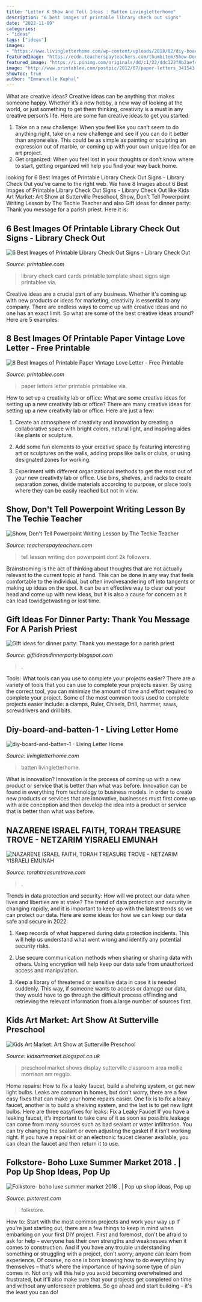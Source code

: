 ```yaml
---
title: "Letter K Show And Tell Ideas : Batten Livingletterhome"
description: "6 best images of printable library check out signs"
date: "2022-11-09"
categories:
- "ideas"
tags: ["ideas"]
images:
- "https://www.livingletterhome.com/wp-content/uploads/2018/02/diy-board-and-batten-1.jpg"
featuredImage: "https://ecdn.teacherspayteachers.com/thumbitem/Show-Dont-Tell-Powerpoint-Writing-Lesson-066039600-1373842944-1513414823/original-771390-4.jpg"
featured_image: "https://i.pinimg.com/originals/dd/c1/22/ddc122f8b2aef49df1e355d4718cff86.jpg"
image: "http://www.printablee.com/postpic/2012/07/paper-letters_341543.jpg"
ShowToc: true
author: "Emmanuelle Kuphal"
---
```



What are creative ideas?
Creative ideas can be anything that makes someone happy. Whether it’s a new hobby, a new way of looking at the world, or just something to get them thinking, creativity is a must in any creative person’s life. Here are some fun creative ideas to get you started: 
1. Take on a new challenge: When you feel like you can’t seem to do anything right, take on a new challenge and see if you can do it better than anyone else. This could be as simple as painting or sculpting an expression out of marble, or coming up with your own unique idea for an art project. 
2. Get organized: When you feel lost in your thoughts or don’t know where to start, getting organized will help you find your way back home.

	

		
looking for 6 Best Images of Printable Library Check Out Signs - Library Check Out you've came to the right web. We have 8 Images about 6 Best Images of Printable Library Check Out Signs - Library Check Out like Kids Art Market: Art Show at Sutterville Preschool, Show, Don&#039;t Tell Powerpoint Writing Lesson by The Techie Teacher and also Gift ideas for dinner party: Thank you message for a parish priest. Here it is:
		
    
## 6 Best Images Of Printable Library Check Out Signs - Library Check Out

<img loading=lazy src="http://www.printablee.com/postpic/2013/01/vintage-library-check-out-cards_212381.jpg" onerror="this.onerror=null;this.src='https://tse2.mm.bing.net/th?id=OIP.ZmlCZAJOxJ0DrHtVwU-LDQHaLH&amp;pid=15.1';" alt="6 Best Images of Printable Library Check Out Signs - Library Check Out">

_Source: printablee.com_

>library check card cards printable template sheet signs sign printablee via. 

	

Creative ideas are a crucial part of any business. Whether it's coming up with new products or ideas for marketing, creativity is essential to any company. There are endless ways to come up with creative ideas and no one has an exact limit. So what are some of the best creative ideas around? Here are 5 examples: 

    
## 8 Best Images Of Printable Paper Vintage Love Letter - Free Printable

<img loading=lazy src="http://www.printablee.com/postpic/2012/07/paper-letters_341543.jpg" onerror="this.onerror=null;this.src='https://tse1.mm.bing.net/th?id=OIP.BdnJ9Fo-WejMjTKnnDS35QHaIi&amp;pid=15.1';" alt="8 Best Images of Printable Paper Vintage Love Letter - Free Printable">

_Source: printablee.com_

>paper letters letter printable printablee via. 

	

How to set up a creativity lab or office: What are some creative ideas for setting up a new creativity lab or office?
There are many creative ideas for setting up a new creativity lab or office. Here are just a few: 
1. Create an atmosphere of creativity and innovation by creating a collaborative space with bright colors, natural light, and inspiring aides like plants or sculpture.

2. Add some fun elements to your creative space by featuring interesting art or sculptures on the walls, adding props like balls or clubs, or using designated zones for working.

3. Experiment with different organizational methods to get the most out of your new creativity lab or office. Use bins, shelves, and racks to create separation zones, divide materials according to purpose, or place tools where they can be easily reached but not in view.

    
## Show, Don&#039;t Tell Powerpoint Writing Lesson By The Techie Teacher

<img loading=lazy src="https://ecdn.teacherspayteachers.com/thumbitem/Show-Dont-Tell-Powerpoint-Writing-Lesson-066039600-1373842944-1513414823/original-771390-4.jpg" onerror="this.onerror=null;this.src='https://tse3.mm.bing.net/th?id=OIP.6e0gJooLP3WYRgOQvboxrAAAAA&amp;pid=15.1';" alt="Show, Don&#039;t Tell Powerpoint Writing Lesson by The Techie Teacher">

_Source: teacherspayteachers.com_

>tell lesson writing don powerpoint dont 2k followers. 

	

Brainstroming is the act of thinking about thoughts that are not actually relevant to the current topic at hand. This can be done in any way that feels comfortable to the individual, but often involvesandering off into tangents or making up ideas on the spot. It can be an effective way to clear out your head and come up with new ideas, but it is also a cause for concern as it can lead towidgetwasting or lost time.

    
## Gift Ideas For Dinner Party: Thank You Message For A Parish Priest

<img loading=lazy src="https://lh5.googleusercontent.com/proxy/MwVHlbFL27aDytDUvcQluP0MYrHvdGApnG6NCfM3CkLyws94X6EUQURkbmD6gnG2cPPhBSp4R3OweO7oSxcvlHMOeD2ZvVp0PjpYOLLgKjXebkhdb-V4-4LKS8e8bNdkupcv_Kfvcv4hs-P3lAqG5w=w1200-h630-p-k-no-nu" onerror="this.onerror=null;this.src='https://tse4.mm.bing.net/th?id=OIP.1U6GwecK7dTh_5b5Bg34TwAAAA&amp;pid=15.1';" alt="Gift ideas for dinner party: Thank you message for a parish priest">

_Source: giftideasdinnerparty.blogspot.com_

>. 

	

Tools: What tools can you use to complete your projects easier?
There are a variety of tools that you can use to complete your projects easier. By using the correct tool, you can minimize the amount of time and effort required to complete your project. Some of the most common tools used to complete projects easier include: a clamps, Ruler, Chisels, Drill, hammer, saws, screwdrivers and drill bits.

    
## Diy-board-and-batten-1 - Living Letter Home

<img loading=lazy src="https://www.livingletterhome.com/wp-content/uploads/2018/02/diy-board-and-batten-1.jpg" onerror="this.onerror=null;this.src='https://tse3.mm.bing.net/th?id=OIP.5gybpEmcrHCZ1caKRI4eogHaLH&amp;pid=15.1';" alt="diy-board-and-batten-1 - Living Letter Home">

_Source: livingletterhome.com_

>batten livingletterhome. 

	

What is innovation?
Innovation is the process of coming up with a new product or service that is better than what was before. Innovation can be found in everything from technology to business models. In order to create new products or services that are innovative, businesses must first come up with aide conception and then develop the idea into a product or service that is better than what was before.

    
## NAZARENE ISRAEL FAITH, TORAH TREASURE TROVE - NETZARIM YISRAELI EMUNAH

<img loading=lazy src="https://torahtreasuretrove.com/yahoo_site_admin/assets/images/TORAH_KEEPERS.315123631_std.jpg" onerror="this.onerror=null;this.src='https://tse2.mm.bing.net/th?id=OIP.7skefeD8_tuiNA6N684NzQHaE0&amp;pid=15.1';" alt="NAZARENE ISRAEL FAITH, TORAH TREASURE TROVE - NETZARIM YISRAELI EMUNAH">

_Source: torahtreasuretrove.com_

>. 

	

Trends in data protection and security: How will we protect our data when lives and liberties are at stake?
The trend of data protection and security is changing rapidly, and it is important to keep up with the latest trends so we can protect our data. Here are some ideas for how we can keep our data safe and secure in 2022:
1. Keep records of what happened during data protection incidents. This will help us understand what went wrong and identify any potential security risks.

2. Use secure communication methods when sharing or sharing data with others. Using encryption will help keep our data safe from unauthorized access and manipulation.

3. Keep a library of threatened or sensitive data in case it is needed suddenly. This way, if someone wants to access or damage our data, they would have to go through the difficult process ofFinding and retrieving the relevant information from a large number of sources first.


    
## Kids Art Market: Art Show At Sutterville Preschool

<img loading=lazy src="http://1.bp.blogspot.com/-4pPciNXm_hY/TfD2oI-qnXI/AAAAAAAABMQ/A_qPNtsbr2s/s1600/IMG_2571.jpg" onerror="this.onerror=null;this.src='https://tse1.mm.bing.net/th?id=OIP.vNmwRnKY4SEEz1wHI9VERAHaE8&amp;pid=15.1';" alt="Kids Art Market: Art Show at Sutterville Preschool">

_Source: kidsartmarket.blogspot.co.uk_

>preschool market shows display sutterville classroom area mollie morrison am reggio. 

	

Home repairs: How to fix a leaky faucet, build a shelving system, or get new light bulbs.
Leaks are common in homes, but don’t worry, there are a few easy fixes that can make your home repairs easier. One fix is to fix a leaky faucet, another is to build a shelving system, and the last is to get new light bulbs. Here are three easyfixes for leaks: 
Fix a Leaky Faucet
If you have a leaking faucet, it’s important to take care of it as soon as possible.leakage can come from many sources such as bad sealant or water infiltration. You can try changing the sealant or even adjusting the gasket if it isn’t working right. If you have a repair kit or an electronic faucet cleaner available, you can clean the faucet and then return it to use.

    
## Folkstore- Boho Luxe Summer Market 2018 . | Pop Up Shop Ideas, Pop Up

<img loading=lazy src="https://i.pinimg.com/originals/dd/c1/22/ddc122f8b2aef49df1e355d4718cff86.jpg" onerror="this.onerror=null;this.src='https://tse4.mm.bing.net/th?id=OIP.VRob6BIebJ6zKR-syhSF-AHaJ4&amp;pid=15.1';" alt="Folkstore- boho luxe summer market 2018 . | Pop up shop ideas, Pop up">

_Source: pinterest.com_

>folkstore. 

	

How to: Start with the most common projects and work your way up
If you're just starting out, there are a few things to keep in mind when embarking on your first DIY project. First and foremost, don't be afraid to ask for help – everyone has their own strengths and weaknesses when it comes to construction. And if you have any trouble understanding something or struggling with a project, don't worry; anyone can learn from experience.
Of course, no one is born knowing how to do everything by themselves – that's where the importance of having some type of plan comes in. Not only will this help you avoid becoming overwhelmed and frustrated, but it'll also make sure that your projects get completed on time and without any unforeseen problems. So go ahead and start building – it's the least you can do!


